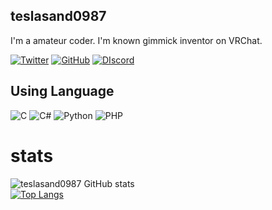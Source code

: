 ## teslasand0987

I'm a amateur coder.
I'm known gimmick inventor on VRChat.

[![Twitter](https://img.shields.io/badge/-Twitter-1DA1F2.svg?logo=twitter&style=flat-square&logoColor=white)](https://twitter.com/tesla_0123)
[![GitHub](https://img.shields.io/badge/-Github-181717.svg?logo=github&style=flat-square)](https://github.com/teslasand0987)
[![DIscord](https://img.shields.io/badge/-Discord-5865F2.svg?logo=discord&style=flat-square&logoColor=white)](https://sueqk.net/twin/discord)

## Using Language
![C](https://img.shields.io/badge/C-4640b8.svg?logo=C&style=flat)
![C#](https://img.shields.io/badge/C%23-239120.svg?logo=C-sharp&style=flat)
![Python](https://img.shields.io/badge/-Python-F9DC3E.svg?logo=Python&style=flat)
![PHP](https://img.shields.io/badge/PHP-777BB4.svg?logo=PHP&style=flat&logoColor=ccc)


# stats
![teslasand0987 GitHub stats](https://github-readme-stats.vercel.app/api?username=teslasand0987&hide_title=true&line_height=40&show_icons=true) <br>
[![Top Langs](https://github-readme-stats.vercel.app/api/top-langs?username=teslasand0987&hide_title=true)](https://github.com/anuraghazra/github-readme-stats)
